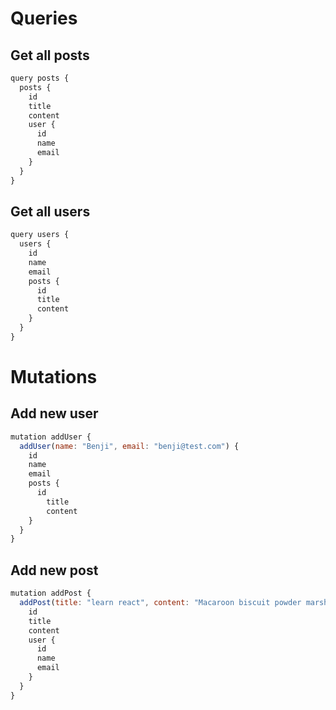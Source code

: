 # Queries

## Get all posts

```javascript
query posts {
  posts {
    id
    title
    content
    user {
      id
      name
      email
    }
  }
}
```

## Get all users

```javascript
query users {
  users {
    id
    name
    email
    posts {
      id
      title
      content
    }
  }
}
```

# Mutations

## Add new user

```javascript
mutation addUser {
  addUser(name: "Benji", email: "benji@test.com") {
    id
    name
    email
    posts {
      id
    	title
    	content
    }
  }
}
```

## Add new post

```javascript
mutation addPost {
  addPost(title: "learn react", content: "Macaroon biscuit powder marshmallow liquorice cupcake tiramisu candy. Cotton candy jelly-o marzipan chocolate cake topping. Tart dragée chupa chups sweet roll cotton candy oat cake brownie. Tart jelly-o candy canes jujubes gummi bears.", userId: 1) {
    id
    title
    content
    user {
      id
      name
      email
    }
  }
}
```
